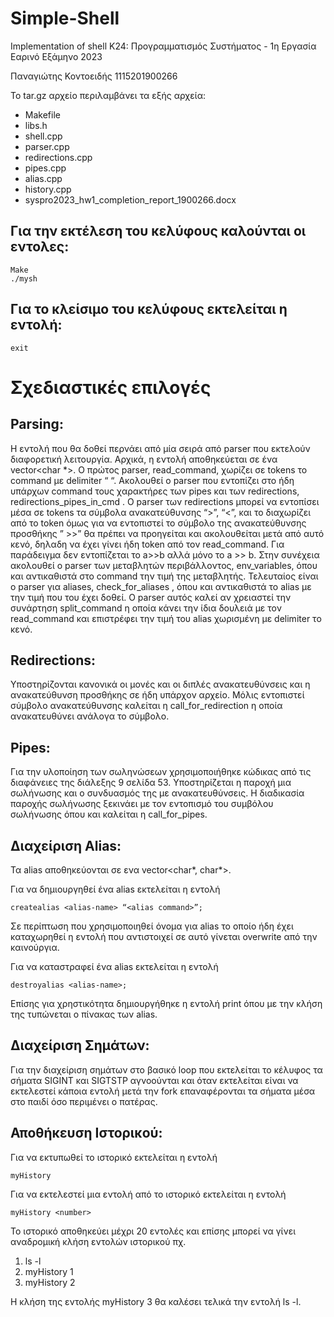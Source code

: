 # Simple-Shell
Implementation of shell 
Κ24: Προγραμματισμός Συστήματος - 1η Εργασία
Εαρινό Εξάμηνο 2023


Παναγιώτης Κοντοειδής
1115201900266


Το tar.gz αρχείο περιλαμβάνει τα εξής αρχεία:


* Makefile
* libs.h
* shell.cpp
* parser.cpp
* redirections.cpp
* pipes.cpp
* alias.cpp
* history.cpp
* syspro2023_hw1_completion_report_1900266.docx


##  Για την εκτέλεση του κελύφους καλούνται οι εντολες:

    Make        
    ./mysh


##  Για το κλείσιμο του κελύφους εκτελείται η εντολή:

    exit


# Σχεδιαστικές επιλογές


##  Parsing:


Η εντολή που θα δοθεί περνάει από μία σειρά από parser που εκτελούν διαφορετική λειτουργία. Αρχικά, η εντολή αποθηκεύεται σε ένα vector<char *>. Ο πρώτος parser, read_command,  χωρίζει σε tokens το command με delimiter “ “. Ακολουθεί ο parser που εντοπίζει στο ήδη υπάρχων command τους χαρακτήρες των pipes και των redirections,  redirections_pipes_in_cmd . Ο parser των redirections μπορεί να εντοπίσει μέσα σε tokens τα σύμβολα ανακατεύθυνσης “>”, “<”, και το διαχωρίζει από το token όμως για να εντοπιστεί το σύμβολο της ανακατεύθυνσης προσθήκης ” >>” θα πρέπει να προηγείται και ακολουθείται μετά από αυτό κενό, δηλαδη να έχει γίνει ήδη token από τον read_command. Για παράδειγμα δεν εντοπίζεται το 
a>>b αλλά μόνο το a >> b. Στην συνέχεια ακολουθεί ο parser των μεταβλητών περιβάλλοντος, env_variables, όπου και αντικαθιστά στο command την τιμή της μεταβλητής. Τελευταίος είναι ο parser για aliases, check_for_aliases ,  όπου και αντικαθιστά το alias με την τιμή που του έχει δοθεί. Ο parser αυτός καλεί αν χρειαστεί την  συνάρτηση split_command η οποία κάνει την ίδια δουλειά με τον read_command και επιστρέφει την τιμή του alias χωρισμένη με delimiter το κενό. 




##  Redirections: 


Υποστηρίζονται κανονικά οι μονές και οι διπλές ανακατευθύνσεις και η ανακατεύθυνση προσθήκης σε ήδη υπάρχον αρχείο. Μόλις εντοπιστεί σύμβολο ανακατεύθυνσης καλείται η call_for_redirection η οποία ανακατευθύνει ανάλογα το σύμβολο.


##  Pipes: 


Για την υλοποίηση των σωληνώσεων χρησιμοποιήθηκε κώδικας από τις διαφάνειες της διάλεξης 9 σελίδα 53. Υποστηρίζεται η παροχή μια σωλήνωσης και ο συνδυασμός της με ανακατευθύνσεις. Η διαδικασία παροχής σωλήνωσης ξεκινάει με τον εντοπισμό του συμβόλου σωλήνωσης όπου και καλείται η call_for_pipes.


##  Διαχείριση Alias: 


Τα alias αποθηκεύονται σε ενα vector<char*, char*>. 


Για να δημιουργηθεί ένα alias εκτελείται η εντολή 


    createalias <alias-name> “<alias command>”;


Σε περίπτωση που χρησιμοποιηθεί όνομα για alias το οποίο ήδη έχει καταχωρηθεί η εντολή που αντιστοιχεί σε αυτό γίνεται overwrite από την καινούργια. 


Για να καταστραφεί ένα alias εκτελείται η εντολή 


    destroyalias <alias-name>;


Επίσης για χρηστικότητα δημιουργήθηκε η εντολή print όπου με την κλήση της τυπώνεται  ο πίνακας των alias.


##  Διαχείριση Σημάτων: 


Για την διαχείριση σημάτων στο βασικό loop που εκτελείται το κέλυφος τα σήματα SIGINT και SIGTSTP αγνοούνται και όταν εκτελείται είναι να εκτελεστεί κάποια εντολή μετά την fork επαναφέρονται τα σήματα μέσα στο παιδί όσο περιμένει ο πατέρας.  


##  Αποθήκευση Ιστορικού: 


Για να εκτυπωθεί το ιστορικό εκτελείται η εντολή


    myHistory


Για να εκτελεστεί μια εντολή από το ιστορικό εκτελείται η εντολή 


    myHistory <number> 


Το ιστορικό αποθηκεύει μέχρι 20 εντολές και επίσης μπορεί να γίνει αναδρομική κλήση εντολών ιστορικού πχ. 


1. ls -l
2. myHistory 1
3. myHistory 2


Η κλήση της εντολής myHistory 3 θα καλέσει τελικά την εντολή ls -l.
